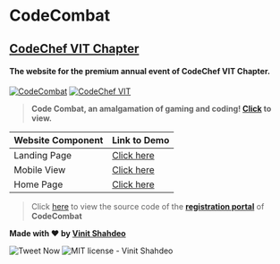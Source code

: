 # CodeCombat
## [CodeChef VIT Chapter](https://github.com/vinitshahdeo/CodeChefVIT)

#### The website for the premium annual event of CodeChef VIT Chapter.

[![CodeCombat](https://img.shields.io/badge/Code-Combat-dodgerblue.svg)](https://vinitshahdeo.github.io/CodeCombat/) [![CodeChef VIT](https://img.shields.io/badge/CodeChef-VIT&nbsp;Vellore-teal.svg)](https://www.facebook.com/codechefvituniversity/)

> **Code Combat, an amalgamation of gaming and coding! [Click](https://codecombat.000webhostapp.com/) to view.**

| Website Component  | Link to Demo  |
|---|---|
| Landing Page  | [Click here](https://vinitshahdeo.github.io/CodeCombat/cover/index.html)  |
| Mobile View  | [Click here](https://vinitshahdeo.github.io/CodeCombat/index1.html)  |
| Home Page  | [Click here](https://vinitshahdeo.github.io/CodeCombat/)  |

> Click [here](https://github.com/vinitshahdeo/Code-A-Strike) to view the source code of the **[registration portal](https://github.com/vinitshahdeo/Code-A-Strike)** of **CodeCombat**

**Made with ❤ by [Vinit Shahdeo](https://www.linkedin.com/in/vinitshahdeo/)**

![Tweet Now](https://img.shields.io/twitter/url/https/github.com/vinitshahdeo/CodeCombat.svg?style=social) ![MIT license - Vinit Shahdeo](https://img.shields.io/github/license/vinitshahdeo/CodeCombat.svg?style=social)
